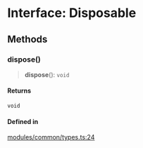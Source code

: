 # Interface: Disposable

## Methods

### dispose()

> **dispose**(): `void`

#### Returns

`void`

#### Defined in

[modules/common/types.ts:24](https://github.com/btwld/vxdk/blob/f0c08b605fe2b92843fdce69d1d8f956007afe49/src/modules/common/types.ts#L24)
